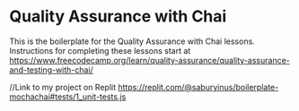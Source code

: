 # Quality Assurance with Chai

This is the boilerplate for the Quality Assurance with Chai lessons. Instructions for completing these lessons start at https://www.freecodecamp.org/learn/quality-assurance/quality-assurance-and-testing-with-chai/


//Link to my project on Replit
https://replit.com/@saburyinus/boilerplate-mochachai#tests/1_unit-tests.js
